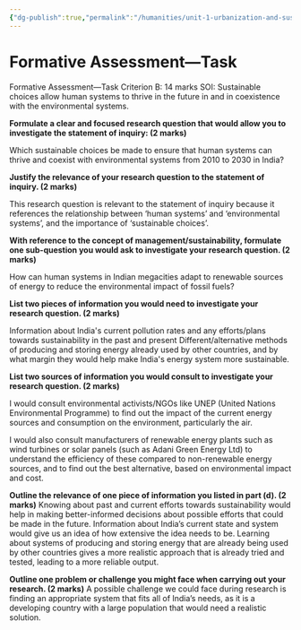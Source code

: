 ```yaml
---
{"dg-publish":true,"permalink":"/humanities/unit-1-urbanization-and-sustainability/class-notes-and-work/9-formative-assessment-1-lp-6/","dgHomeLink":true,"dgPassFrontmatter":false,"dgShowLocalGraph":true}
---
```


# Formative Assessment—Task 
Formative Assessment—Task 
Criterion B: 14 marks
SOI: Sustainable choices allow human systems to thrive in the future in and in coexistence with the environmental systems. 

**Formulate a clear and focused research question that would allow you to investigate the statement of inquiry:  (2 marks)**

Which sustainable choices be made to ensure that human systems can thrive and coexist with environmental systems from 2010 to 2030 in India?

**Justify the relevance of your research question to the statement of inquiry. (2 marks)**

This research question is relevant to the statement of inquiry because it references the relationship between ‘human systems’ and ‘environmental systems’, and the importance of ‘sustainable choices’. 

**With reference to the concept of management/sustainability, formulate one sub-question you would ask to investigate your research question. (2 marks)**

How can human systems in Indian megacities adapt to renewable sources of energy to reduce the environmental impact of fossil fuels?

**List two pieces of information you would need to investigate your research question. (2 marks)**

Information about India's current pollution rates and any efforts/plans towards sustainability in the past and present
Different/alternative methods of producing and storing energy already used by other countries, and by what margin they would help make India's energy system more sustainable.


**List two sources of information you would consult to investigate your research question. (2 marks)**

I would consult environmental activists/NGOs like UNEP (United Nations Environmental Programme) to find out the impact of the current energy sources and consumption on the environment, particularly the air.

I would also consult manufacturers of renewable energy plants such as wind turbines or solar panels (such as Adani Green Energy Ltd) to understand the efficiency of these compared to non-renewable energy sources, and to find out the best alternative, based on environmental impact and cost.


**Outline the relevance of one piece of information you listed in part (d). (2 marks)**
Knowing about past and current efforts towards sustainability would help in making better-informed decisions about possible efforts that could be made in the future. Information about India’s current state and system would give us an idea of how extensive the idea needs to be.
Learning about systems of producing and storing energy that are already being used by other countries gives a more realistic approach that is already tried and tested, leading to a more reliable output.

**Outline one problem or challenge you might face when carrying out your research. (2 marks)**
A possible challenge we could face during research is finding an appropriate system that fits all of India’s needs, as it is a developing country with a large population that would need a realistic solution.

